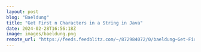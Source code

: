 ```yaml
---
layout: post
blog: "Baeldung"
title: "Get First n Characters in a String in Java"
date: 2024-02-28T16:56:18Z
image: images/baeldung.png
remote_url: "https://feeds.feedblitz.com/~/872984072/0/baeldung~Get-First-n-Characters-in-a-String-in-Java"
---
```

